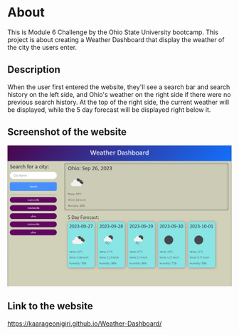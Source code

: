 # About
This is Module 6 Challenge by the Ohio State University bootcamp. This project is about creating a Weather Dashboard that display the weather of the city the users enter.

## Description
When the user first entered the website, they'll see a search bar and search history on the left side, and Ohio's weather on the right side if there were no previous search history. At the top of the right side, the current weather will be displayed, while the 5 day forecast will be displayed right below it. 

## Screenshot of the website
<img src="./images/module-6.PNG" alt="Screenshot of the website"/>

## Link to the website
https://kaarageonigiri.github.io/Weather-Dashboard/